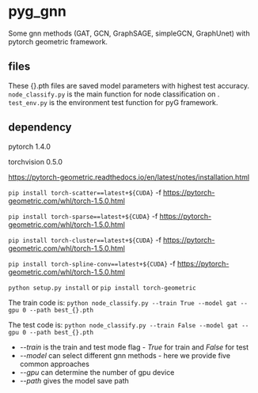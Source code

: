 # pyg_gnn
 Some gnn methods (GAT, GCN, GraphSAGE, simpleGCN, GraphUnet) with pytorch geometric framework.
## files
 These {}.pth files are saved model parameters with highest test accuracy.
 `node_classify.py` is the main function for node classification on <cora>.
 `test_env.py` is the environment test function for pyG framework.
## dependency
 pytorch 1.4.0
 
 torchvision 0.5.0
 
 https://pytorch-geometric.readthedocs.io/en/latest/notes/installation.html
 
 ```pip install torch-scatter==latest+${CUDA}``` -f https://pytorch-geometric.com/whl/torch-1.5.0.html
 
 ```pip install torch-sparse==latest+${CUDA}``` -f https://pytorch-geometric.com/whl/torch-1.5.0.html
 
 ```pip install torch-cluster==latest+${CUDA}``` -f https://pytorch-geometric.com/whl/torch-1.5.0.html
 
 ```pip install torch-spline-conv==latest+${CUDA}``` -f https://pytorch-geometric.com/whl/torch-1.5.0.html
 
 ```python setup.py install``` or ```pip install torch-geometric```


 
 The train code is: ```python node_classify.py --train True --model gat --gpu 0 --path best_{}.pth``` 
 
 The test code is: ```python node_classify.py --train False --model gat --gpu 0 --path best_{}.pth``` 
 
 * _--train_ is the train and test mode flag - _True_ for train and _False_ for test
 * _--model_ can select different gnn methods - here we provide five common approaches
 * _--gpu_ can determine the number of gpu device
 * _--path_ gives the model save path
 
 
       
 
 
 
 
 

 
 
